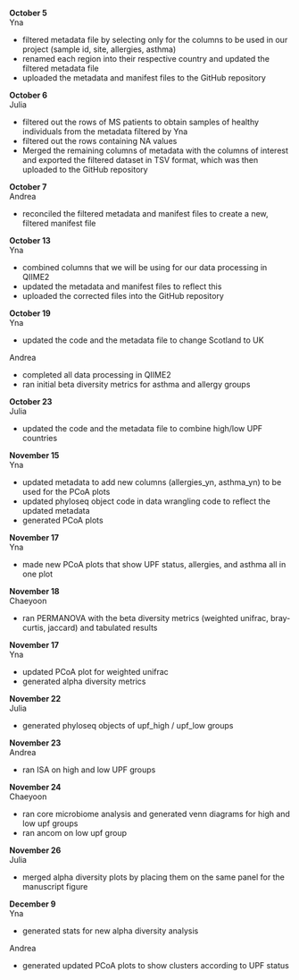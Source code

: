 **October 5** <br>
Yna <br>
- filtered metadata file by selecting only for the columns to be used in our project (sample id, site, allergies, asthma)
- renamed each region into their respective country and updated the filtered metadata file
- uploaded the metadata and manifest files to the GitHub repository

**October 6** <br>
Julia <br>
- filtered out the rows of MS patients to obtain samples of healthy individuals from the metadata filtered by Yna
- filtered out the rows containing NA values
- Merged the remaining columns of metadata with the columns of interest and exported the filtered dataset in TSV format, which was then uploaded to the GitHub repository

**October 7** <br>
Andrea <br>
- reconciled the filtered metadata and manifest files to create a new, filtered manifest file

**October 13** <br>
Yna <br>
- combined columns that we will be using for our data processing in QIIME2
- updated the metadata and manifest files to reflect this
- uploaded the corrected files into the GitHub repository

**October 19** <br>
Yna <br>
- updated the code and the metadata file to change Scotland to UK

Andrea <br>
- completed all data processing in QIIME2
- ran initial beta diversity metrics for asthma and allergy groups

**October 23** <br>
Julia <br>
- updated the code and the metadata file to combine high/low UPF countries

**November 15** <br>
Yna <br>
- updated metadata to add new columns (allergies_yn, asthma_yn) to be used for the PCoA plots
- updated phyloseq object code in data wrangling code to reflect the updated metadata
- generated PCoA plots

**November 17** <br>
Yna <br>
- made new PCoA plots that show UPF status, allergies, and asthma all in one plot

**November 18** <br>
Chaeyoon <br>
- ran PERMANOVA with the beta diversity metrics (weighted unifrac, bray-curtis, jaccard) and tabulated results

**November 17** <br>
Yna <br>
- updated PCoA plot for weighted unifrac
- generated alpha diversity metrics

**November 22** <br>
Julia <br>
- generated phyloseq objects of upf_high / upf_low groups

**November 23** <br>
Andrea <br>
- ran ISA on high and low UPF groups 

**November 24** <br>
Chaeyoon <br>
- ran core microbiome analysis and generated venn diagrams for high and low upf groups
- ran ancom on low upf group

**November 26** <br>
Julia <br>
- merged alpha diversity plots by placing them on the same panel for the manuscript figure

**December 9** <br>
Yna <br>
- generated stats for new alpha diversity analysis

Andrea <br>
- generated updated PCoA plots to show clusters according to UPF status
